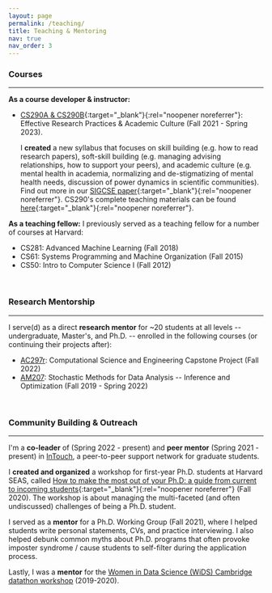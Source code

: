 ```yaml
---
layout: page
permalink: /teaching/
title: Teaching & Mentoring
nav: true
nav_order: 3
---
```



### Courses

<hr/>

**As a course developer & instructor:** 
* [CS290A & CS290B](https://yanivyacoby.github.io/harvard-cs290/){:target="_blank"}{:rel="noopener noreferrer"}: Effective Research Practices & Academic Culture (Fall 2021 - Spring 2023).

  I **created** a new syllabus that focuses on skill building (e.g. how to read research papers), soft-skill building (e.g. managing advising relationships, how to support your peers), and academic culture (e.g. mental health in academia, normalizing and de-stigmatizing of mental health needs, discussion of power dynamics in scientific communities). Find out more in our [SIGCSE paper](https://arxiv.org/abs/2208.12650){:target="_blank"}{:rel="noopener noreferrer"}. CS290's complete teaching materials can be found [here](https://yanivyacoby.github.io/harvard-cs290-teaching-materials){:target="_blank"}{:rel="noopener noreferrer"}.

**As a teaching fellow:** I previously served as a teaching fellow for a number of courses at Harvard:
* CS281: Advanced Machine Learning (Fall 2018)
* CS61: Systems Programming and Machine Organization (Fall 2015)
* CS50: Intro to Computer Science I (Fall 2012)

<br/>

### Research Mentorship

<hr/>

I serve(d) as a direct **research mentor** for ~20 students at all levels -- undergraduate, Master's, and Ph.D. -- enrolled in the following courses (or continuing their projects after):
* [AC297r](https://www.capstone.iacs.seas.harvard.edu/): Computational Science and Engineering Capstone Project (Fall 2022)
* [AM207](https://onefishy.github.io/am207/): Stochastic Methods for Data Analysis -- Inference and Optimization (Fall 2019 - Spring 2022)


<br/>

### Community Building & Outreach

<hr/>

I'm a **co-leader** of (Spring 2022 - present) and **peer mentor** (Spring 2021 - present) in [InTouch](https://intouch.seas.harvard.edu/), a peer-to-peer support network for graduate students.

I **created and organized** a workshop for first-year Ph.D. students at Harvard SEAS, called [How to make the most out of your Ph.D: a guide from current to incoming students](https://yanivyacoby.github.io/a-guide-to-your-phd/guide.html){:target="_blank"}{:rel="noopener noreferrer"} (Fall 2020). The workshop is about managing the multi-faceted (and often undiscussed) challenges of being a Ph.D. student. 

I served as a **mentor** for a Ph.D. Working Group (Fall 2021), where I helped students write personal statements, CVs, and practice interviewing. I also helped debunk common myths about Ph.D. programs that often provoke imposter syndrome / cause students to self-filter during the application process.

Lastly, I was a **mentor** for the [Women in Data Science (WiDS) Cambridge datathon workshop](https://onefishy.github.io/wids_datathon/) (2019-2020). 

